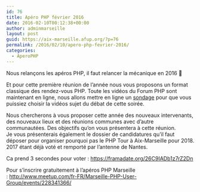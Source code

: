 ```yaml
---
id: 76
title: Apéro PHP février 2016
date: 2016-02-10T00:12:38+00:00
author: adminmarseille
layout: post
guid: https://aix-marseille.afup.org/?p=76
permalink: /2016/02/10/apero-php-fevrier-2016/
categories:
  - AperoPHP
---
```

Nous relançons les apéros PHP, il faut relancer la mécanique en 2016 🙂

Et pour cette première réunion de l&rsquo;année nous vous proposons un format classique des rendez-vous PHP. Toute les vidéos du Forum PHP sont maintenant en ligne, nous allons mettre en ligne un [sondage](https://framadate.org/26C9IADb1z7rZ2Dn) pour que vous puissiez choisir la vidéos sujet du débat de cette soirée.

Nous chercherons à vous proposer cette année des nouveaux intervenants, des nouveaux lieux et des réunions communes avec d&rsquo;autre communautées. Des objectifs qu&rsquo;on vous présentera à cette réunion.  
Je vous présenterais également le dossier de candidatures qu&rsquo;il faut déposer pour organiser pourquoi pas le PHP Tour à Aix-Marseille pour 2018. 2017 étant déjà voté et remporté par l&rsquo;antenne de Nantes.

Ca prend 3 secondes pour voter : <https://framadate.org/26C9IADb1z7rZ2Dn>

Pour s&rsquo;inscrire gratuitement à l&rsquo;apéros PHP Marseille : <a href="http://www.meetup.com/fr-FR/Marseille-PHP-User-Group/events/228341366/" target="_blank">http://www.meetup.com/fr-FR/Marseille-PHP-User-Group/events/228341366/</a>